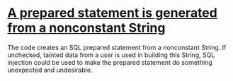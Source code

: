 # [A prepared statement is generated from a nonconstant String](https://spotbugs.readthedocs.io/en/latest/bugDescriptions.html#SQL_PREPARED_STATEMENT_GENERATED_FROM_NONCONSTANT_STRING)

The code creates an SQL prepared statement from a nonconstant String.
If unchecked, tainted data from a user is used in building this String, SQL injection could
be used to make the prepared statement do something unexpected and undesirable.
